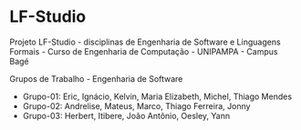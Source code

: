# LF-Studio
Projeto LF-Studio - disciplinas de Engenharia de Software e Linguagens Formais - Curso de Engenharia de Computação - UNIPAMPA - Campus Bagé

Grupos de Trabalho - Engenharia de Software
  - Grupo-01: Eric, Ignácio, Kelvin, Maria Elizabeth, Michel, Thiago Mendes
  - Grupo-02: Andrelise, Mateus, Marco, Thiago Ferreira, Jonny
  - Grupo-03: Herbert, Itibere, João Antônio, Oesley, Yann
